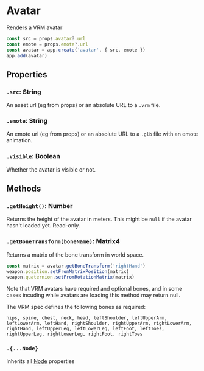 # Avatar

Renders a VRM avatar

```jsx
const src = props.avatar?.url
const emote = props.emote?.url
const avatar = app.create('avatar', { src, emote })
app.add(avatar)
```

## Properties

### `.src`: String

An asset url (eg from props) or an absolute URL to a `.vrm` file.

### `.emote`: String

An emote url (eg from props) or an absolute URL to a `.glb` file with an emote animation.

### `.visible`: Boolean

Whether the avatar is visible or not. 

## Methods

### `.getHeight()`: Number

Returns the height of the avatar in meters. This might be `null` if the avatar hasn't loaded yet. Read-only. 

### `.getBoneTransform(boneName)`: Matrix4

Returns a matrix of the bone transform in world space.

```jsx
const matrix = avatar.getBoneTransform('rightHand')
weapon.position.setFromMatrixPosition(matrix)
weapon.quaternion.setFromRotationMatrix(matrix)
```

Note that VRM avatars have required and optional bones, and in some cases incuding while avatars are loading this method may return null.

The VRM spec defines the following bones as required:

```
hips, spine, chest, neck, head, leftShoulder, leftUpperArm, leftLowerArm, leftHand, rightShoulder, rightUpperArm, rightLowerArm, rightHand, leftUpperLeg, leftLowerLeg, leftFoot, leftToes, rightUpperLeg, rightLowerLeg, rightFoot, rightToes
```

### `.{...Node}`

Inherits all [Node](/docs/scripting/nodes/Node.md) properties

